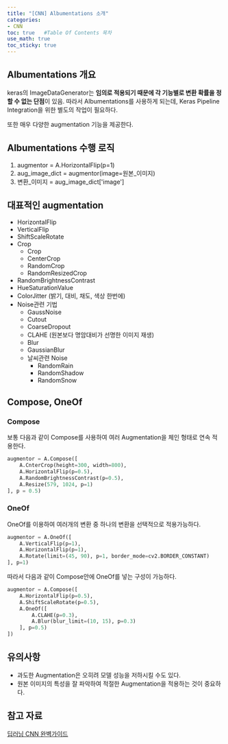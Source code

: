 ```yaml
---
title: "[CNN] Albumentations 소개"
categories: 
- CNN
toc: true   #Table Of Contents 목차 
use_math: true
toc_sticky: true
---
```


## Albumentations 개요

keras의 ImageDataGenerator는 **임의로 적용되기 때문에 각 기능별로 변환 확률을 정할 수 없는 단점**이 있음. 따라서 Albumentations를 사용하게 되는데, Keras Pipeline Integration을 위한 별도의 작업이 필요하다.

또한 매우 다양한 augmentation 기능을 제공한다.

## Albumentations 수행 로직

1. augmentor = A.HorizontalFlip(p=1)
2. aug_image_dict = augmentor(image=원본_이미지)
3. 변환_이미지 = aug_image_dict['image']

## 대표적인 augmentation

- HorizontalFlip
- VerticalFlip
- ShiftScaleRotate
- Crop
  - Crop
  - CenterCrop
  - RandomCrop
  - RandomResizedCrop
- RandomBrightnessContrast
- HueSaturationValue
- ColorJitter (밝기, 대비, 채도, 색상 한번에)
- Noise관련 기법
  - GaussNoise
  - Cutout
  - CoarseDropout
  - CLAHE (원본보다 명암대비가 선명한 이미지 재생)
  - Blur
  - GaussianBlur
  - 날씨관련 Noise
    - RandomRain
    - RandomShadow
    - RandomSnow

## Compose, OneOf

### Compose

보통 다음과 같이 Compose를 사용하여 여러 Augmentation을 체인 형태로 연속 적용한다.

```python
augmentor = A.Compose([
    A.CnterCrop(height=300, width=800),
    A.HorizontalFlip(p=0.5),
    A.RandomBrightnessContrast(p=0.5),
    A.Resize(579, 1024, p=1)
], p = 0.5)
```

### OneOf

OneOf를 이용하여 여러개의 변환 중 하나의 변환을 선택적으로 적용가능하다. 

```python
augmentor = A.OneOf([
    A.VerticalFlip(p=1),
    A.HorizontalFlip(p=1),
    A.Rotate(limit=(45, 90), p=1, border_mode=cv2.BORDER_CONSTANT)
], p=1)
```

따라서 다음과 같이 Compose안에 OneOf를 넣는 구성이 가능하다.

```python
augmentor = A.Compose([
    A.HorizontalFlip(p=0.5),
    A.ShiftScaleRotate(p=0.5),
    A.OneOf([
        A.CLAHE(p=0.3),
        A.Blur(blur_limit=(10, 15), p=0.3)
    ], p=0.5)
])
```

## 유의사항

- 과도한 Augmentation은 오히려 모델 성능을 저하시킬 수도 있다.
- 원본 이미지의 특성을 잘 파악하여 적절한 Augmentation을 적용하는 것이 중요하다.

## 참고 자료

[딥러닝 CNN 완벽가이드](https://www.inflearn.com/course/%EB%94%A5%EB%9F%AC%EB%8B%9D-cnn-%EC%99%84%EB%B2%BD-%EA%B8%B0%EC%B4%88)

